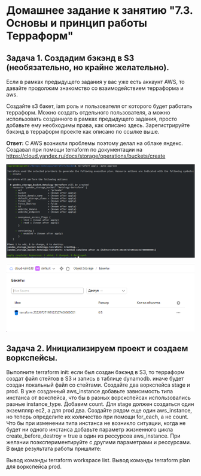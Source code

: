 # Домашнее задание к занятию "7.3. Основы и принцип работы Терраформ"

## Задача 1. Создадим бэкэнд в S3 (необязательно, но крайне желательно).
Если в рамках предыдущего задания у вас уже есть аккаунт AWS, то давайте продолжим знакомство со взаимодействием терраформа и aws.

Создайте s3 бакет, iam роль и пользователя от которого будет работать терраформ. Можно создать отдельного пользователя, а можно использовать созданного в рамках предыдущего задания, просто добавьте ему необходимы права, как описано здесь.
Зарегистрируйте бэкэнд в терраформ проекте как описано по ссылке выше.

**Ответ:** С AWS возникли проблемы поэтому делал на облаке яндекс.
Создавал при помощи terraform по документации на https://cloud.yandex.ru/docs/storage/operations/buckets/create

![img_5.png](img_5.png)

![img_4.png](img_4.png)

## Задача 2. Инициализируем проект и создаем воркспейсы.
Выполните terraform init:
если был создан бэкэнд в S3, то терраформ создат файл стейтов в S3 и запись в таблице dynamodb.
иначе будет создан локальный файл со стейтами.
Создайте два воркспейса stage и prod.
В уже созданный aws_instance добавьте зависимость типа инстанса от вокспейса, что бы в разных ворскспейсах использовались разные instance_type.
Добавим count. Для stage должен создаться один экземпляр ec2, а для prod два.
Создайте рядом еще один aws_instance, но теперь определите их количество при помощи for_each, а не count.
Что бы при изменении типа инстанса не возникло ситуации, когда не будет ни одного инстанса добавьте параметр жизненного цикла create_before_destroy = true в один из рессурсов aws_instance.
При желании поэкспериментируйте с другими параметрами и рессурсами.
В виде результата работы пришлите:

Вывод команды terraform workspace list.
Вывод команды terraform plan для воркспейса prod.